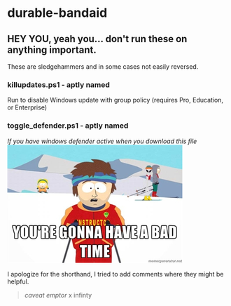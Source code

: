 # durable-bandaid

## HEY YOU, yeah you... don't run these on anything important. 

These are sledgehammers and in some cases not easily reversed.


### killupdates.ps1 - aptly named
Run to disable Windows update with group policy (requires Pro, Education, or Enterprise)


### toggle_defender.ps1 - aptly named 

*If you have windows defender active when you download this file*
![badtime](assets/badtime.png)



I apologize for the shorthand, I tried to add comments where they might be helpful. 


> *caveat emptor* x infinty

